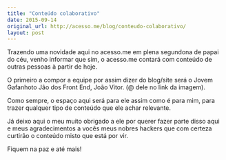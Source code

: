 ```yaml
---
title: "Conteúdo colaborativo"
date: 2015-09-14
original_url: http://acesso.me/blog/conteudo-colaborativo/
layout: post
---
```


Trazendo uma novidade aqui no acesso.me em plena segundona de papai do céu, venho informar que sim, o acesso.me contará com conteúdo de outras pessoas à partir de hoje.

O primeiro a compor a equipe por assim dizer do blog/site será o Jovem Gafanhoto Jão dos Front End, João Vitor. (@ dele no link da imagem).

Como sempre, o espaço aqui será para ele assim como é para mim, para trazer qualquer tipo de conteúdo que ele achar relevante.

Já deixo aqui o meu muito obrigado a ele por querer fazer parte disso aqui e meus agradecimentos a vocês meus nobres hackers que com certeza curtirão o conteúdo misto que está por vir.

Fiquem na paz e até mais!